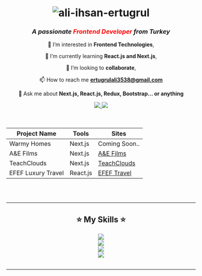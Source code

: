 <h1 align="center">
<img src="https://readme-typing-svg.herokuapp.com?font=Poppins&size=36&duration=2000&pause=1000&color=F7A722&center=true&vCenter=true&random=false&width=500&height=70&lines=Hi+There+%F0%9F%91%8B;I'm+Ali+ihsan+Ertugrul" alt="ali-ihsan-ertugrul" />
</h1>

 <h3 align="center"><em>A passionate <strong><font color="red">Frontend Developer</font></strong> from Turkey</em></h3>




<div align="center">
    
 👀 I’m interested in **Frontend Technologies**,
  
🌱 I’m currently learning **React.js and Next.js**,

💞️ I’m looking to **collaborate**,

📫 How to reach me **ertugrulali3538@gmail.com**

💬 Ask me about **Next.js, React.js, Redux, Bootstrap... or anything**



 </div>
 
<div align="center"> 
  <a href="mailto:ertugrulali3538@gmail.com">
    <img src="https://img.shields.io/badge/Gmail-333333?style=for-the-badge&logo=gmail&logoColor=red" />
  </a>
  <a href="https://linkedin.com/in/ali-ihsan-ertugrul" target="_blank">
    <img src="https://img.shields.io/badge/LinkedIn-0077B5?style=for-the-badge&logo=linkedin&logoColor=white" target="_blank" />
  </a>
<!--   <a href="https://salesp07.github.io" target="_blank">
     <img src="https://img.shields.io/badge/Portfolio-FF5722?style=for-the-badge&logo=todoist&logoColor=white" target="_blank" />
  </a> -->
</div>
<br/>
<br/>



<div align="center">

| Project Name        | Tools      | Sites                         |
|---------------------|------------|-------------------------------|
| Warmy Homes          | Next.js    | Coming Soon.. |
| A&E Films           | Next.js    | [A&E Films](https://ae-films.vercel.app) |
| TeachClouds         | Next.js    | [TeachClouds](https://teachclouds.com)   |
| EFEF Luxury Travel  | React.js   |  [EFEF Travel](https://www.efefluxurytravel.com/)                 |


</div>

<br/>
<br/>







 <hr/>
 
<h2 align="center">⭐ My Skills ⭐</h2>

<div align="center">
 <a href="https://linkedin.com/in/ali-ihsan-ertugrul" target="_blank">
     <img src="https://skillicons.dev/icons?i=nextjs" />
 <br/>
    <img src="https://skillicons.dev/icons?i=react,javascript" />
 <br/>
 <img src="https://skillicons.dev/icons?i=html,css,bootstrap" />
 <br/>
 <img src="https://skillicons.dev/icons?i=git,redux,discord,postman" />
 <br/>
  </a>
   

</div>

<br/>
<hr/>
 









<!---
aliihsanertugrul/aliihsanertugrul is a ✨ special ✨ repository because its `README.md` (this file) appears on your GitHub profile.
You can click the Preview link to take a look at your changes.
--->
